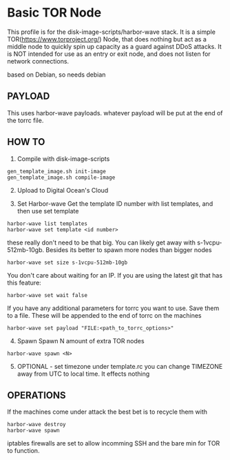 Basic TOR Node
==============
This profile is for the disk-image-scripts/harbor-wave stack. It is a simple
TOR(https://www.torproject.org/) Node, that does nothing but act as a middle
node to quickly spin up capacity as a guard against DDoS attacks. It is NOT
intended for use as an entry or exit node, and does not listen for network
connections.

based on Debian, so needs debian 

PAYLOAD
-------
This uses harbor-wave payloads. whatever payload will be put at the end of the
torrc file.

HOW TO
----------

1. Compile with disk-image-scripts

```
gen_template_image.sh init-image
gen_template_image.sh compile-image
```

2. Upload to Digital Ocean's Cloud

3. Set Harbor-wave
Get the template ID number with list templates, and then use set template

```
harbor-wave list templates
harbor-wave set template <id number>

```

these really don't need to be that big. You can likely get away with
s-1vcpu-512mb-10gb. Besides its better to spawn more nodes than bigger nodes
```
harbor-wave set size s-1vcpu-512mb-10gb
```
You don't care about waiting for an IP. If you are using the latest git that has
this feature:
```
harbor-wave set wait false
```
If you have any additional parameters for torrc you want to use. Save them to
a file. These will be appended to the end of torrc on the machines
```
harbor-wave set payload "FILE:<path_to_torrc_options>"
```

4. Spawn
Spawn N amount of extra TOR nodes

```
harbor-wave spawn <N>
```

5. OPTIONAL - set timezone
under  template.rc you can change TIMEZONE away from UTC to local time. It
effects nothing

OPERATIONS
----------

If the machines come under attack the best bet is to recycle them with
```
harbor-wave destroy
harbor-wave spawn
```

iptables firewalls are set to allow incomming SSH and the bare min for TOR to
function.
